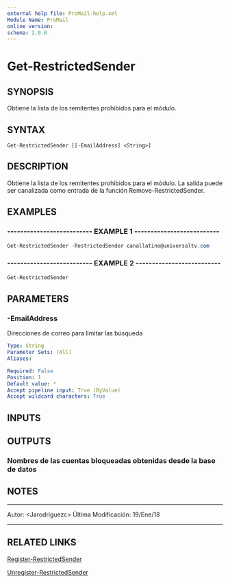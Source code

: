 ```yaml
---
external help file: ProMail-help.xml
Module Name: ProMail
online version: 
schema: 2.0.0
---
```


# Get-RestrictedSender

## SYNOPSIS
Obtiene la lista de los remitentes prohibidos para el módulo.

## SYNTAX

```
Get-RestrictedSender [[-EmailAddress] <String>]
```

## DESCRIPTION
Obtiene la lista de los remitentes prohibidos para el módulo.
La salida 
puede ser canalizada como entrada de la función Remove-RestrictedSender.

## EXAMPLES

### -------------------------- EXAMPLE 1 --------------------------
```powershell
Get-RestrictedSender -RestrictedSender canallatino@universaltv.com
```

### -------------------------- EXAMPLE 2 --------------------------
```powershell
Get-RestrictedSender
```

## PARAMETERS

### -EmailAddress
Direcciones de correo para limitar las búsqueda

```yaml
Type: String
Parameter Sets: (All)
Aliases: 

Required: False
Position: 1
Default value: *
Accept pipeline input: True (ByValue)
Accept wildcard characters: True
```

## INPUTS

## OUTPUTS

### Nombres de las cuentas bloqueadas obtenidas desde la base de datos

## NOTES
---------------------------------------------------------
Autor: \<Jarodriguezc\>
Última Modificación: 19/Ene/18

---------------------------------------------------------

## RELATED LINKS

[Register-RestrictedSender](Register-RestrictedSender.md)

[Unregister-RestrictedSender](Unregister-RestrictedSender.md)


